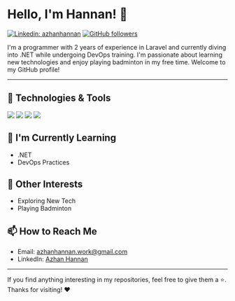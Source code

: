 # Hello, I'm Hannan! 👋

[![Linkedin: azhanhannan]([https://img.shields.io/badge/-azhan-hannan-blue?style=flat-square&logo=Linkedin&logoColor=white&link=https://www.linkedin.com/in/azhan-hannan/)](https://www.linkedin.com/in/azhan-hannan/)
[![GitHub followers](https://img.shields.io/github/followers/azhan-hannan?label=Follow&style=social)](https://github.com/yourusername)

I'm a programmer with 2 years of experience in Laravel and currently diving into .NET while undergoing DevOps training. I'm passionate about learning new technologies and enjoy playing badminton in my free time. Welcome to my GitHub profile!

---

## 🔧 Technologies & Tools

![](https://img.shields.io/badge/Code-Laravel-informational?style=flat&logo=laravel&logoColor=white&color=FF2D20)
![](https://img.shields.io/badge/Code-.NET-informational?style=flat&logo=.net&logoColor=white&color=512BD4)
![](https://img.shields.io/badge/Tools-Docker-informational?style=flat&logo=docker&logoColor=white&color=2496ED)
![](https://img.shields.io/badge/Tools-Kubernetes-informational?style=flat&logo=kubernetes&logoColor=white&color=326CE5)

## 🌱 I'm Currently Learning

- .NET
- DevOps Practices

## 🏸 Other Interests

- Exploring New Tech
- Playing Badminton

## 📫 How to Reach Me

- Email: azhanhannan.work@gmail.com
- LinkedIn: [Azhan Hannan](https://www.linkedin.com/in/azhan-hannan/)

---

If you find anything interesting in my repositories, feel free to give them a ⭐️. Thanks for visiting! ❤️
